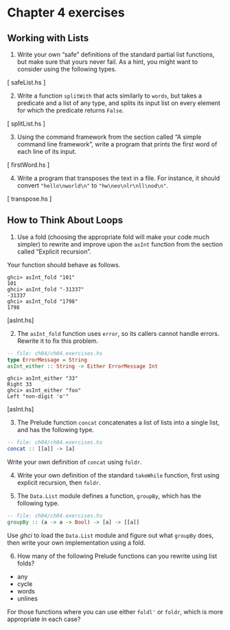 # Chapter 4 exercises

## Working with Lists

1. Write your own “safe” definitions of the standard partial list functions, but make sure that yours never fail. As a hint, you might want to consider using the following types.

[ safeList.hs ]

2. Write a function `splitWith` that acts similarly to `words`, but takes a predicate and a list of any type, and splits its input list on every element for which the predicate returns `False`.

[ splitList.hs ]

3. Using the command framework from the section called “A simple command line framework”, write a program that prints the first word of each line of its input.

[ firstWord.hs ]

4. Write a program that transposes the text in a file. For instance, it should convert `"hello\nworld\n"` to `"hw\neo\nlr\nll\nod\n"`.

[ transpose.hs ]

## How to Think About Loops

1. Use a fold (choosing the appropriate fold will make your code much simpler) to rewrite and improve upon the `asInt` function from the section called “Explicit recursion”.

Your function should behave as follows.

```
ghci> asInt_fold "101"
101
ghci> asInt_fold "-31337"
-31337
ghci> asInt_fold "1798"
1798
```

[asInt.hs]

2. The `asInt_fold` function uses `error`, so its callers cannot handle errors. Rewrite it to fix this problem.

```haskell
-- file: ch04/ch04.exercises.hs
type ErrorMessage = String
asInt_either :: String -> Either ErrorMessage Int
```

```
ghci> asInt_either "33"
Right 33
ghci> asInt_either "foo"
Left "non-digit 'o'"
```

[asInt.hs]

3. The Prelude function `concat` concatenates a list of lists into a single list, and has the following type.

```haskell
-- file: ch04/ch04.exercises.hs
concat :: [[a]] -> [a]
```


Write your own definition of `concat` using `foldr`.

4. Write your own definition of the standard `takeWhile` function, first using explicit recursion, then `foldr`.

5. The `Data.List` module defines a function, `groupBy`, which has the following type.

```haskell
-- file: ch04/ch04.exercises.hs
groupBy :: (a -> a -> Bool) -> [a] -> [[a]]
```

Use *ghci* to load the `Data.List` module and figure out what `groupBy` does, then write your own implementation using a fold.

6. How many of the following Prelude functions can you rewrite using list folds?
  - any
  - cycle
  - words
  - unlines

For those functions where you can use either `foldl'` or `foldr`, which is more appropriate in each case?
